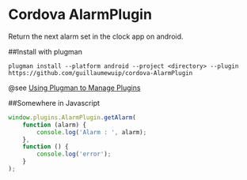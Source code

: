 Cordova AlarmPlugin
===================

Return the next alarm set in the clock app on android.


##Install with plugman
```
plugman install --platform android --project <directory> --plugin https://github.com/guillaumewuip/cordova-AlarmPlugin
```
@see [Using Plugman to Manage Plugins](http://docs.phonegap.com/en/edge/plugin_ref_plugman.md.html#Using%20Plugman%20to%20Manage%20Plugins)


##Somewhere in Javascript
```javascript
window.plugins.AlarmPlugin.getAlarm(
    function (alarm) {
        console.log('Alarm : ', alarm);
    },
    function () {
        console.log('error');
    }
);
```
